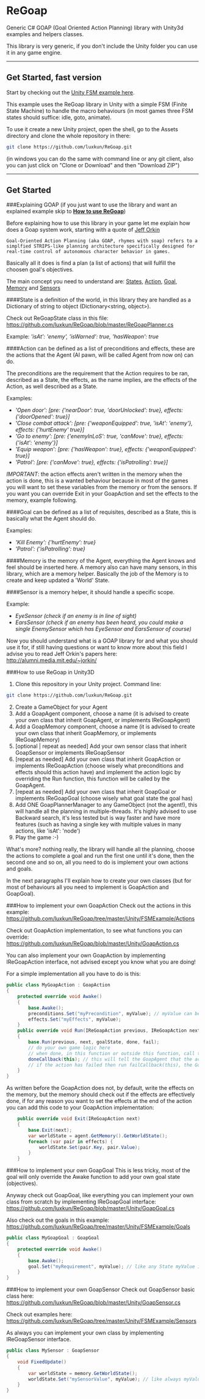 # ReGoap
Generic C# GOAP (Goal Oriented Action Planning) library with Unity3d examples and helpers classes.

This library is very generic, if you don't include the Unity folder you can use it in any game engine.

---

## Get Started, fast version
Start by checking out the [Unity FSM example here](https://github.com/luxkun/ReGoap/tree/master/Unity/FSMExample).

This example uses the ReGoap library in Unity with a simple FSM (Finite State Machine) to handle the macro behaviours (in most games three FSM states should suffice: idle, goto, animate).

To use it create a new Unity project, open the shell, go to the Assets directory and clone the whole repository in there:
```bash
git clone https://github.com/luxkun/ReGoap.git
```
(in windows you can do the same with command line or any git client, also you can just click on "Clone or Download" and then "Download ZIP")

---

## Get Started
###Explaining GOAP
(if you just want to use the library and want an explained example skip to **[How to use ReGoap](https://github.com/luxkun/ReGoap/blob/master/README.md#how-to-use-regoap-in-unity3d)**)

Before explaining how to use this library in your game let me explain how does a Goap system work, starting with a quote of [Jeff Orkin](http://alumni.media.mit.edu/~jorkin/goap.html)
```
Goal-Oriented Action Planning (aka GOAP, rhymes with soap) refers to a simplfied STRIPS-like planning architecture specifically designed for real-time control of autonomous character behavior in games.
```
Basically all it does is find a plan (a list of actions) that will fulfill the choosen goal's objectives.

The main concept you need to understand are: [States](https://github.com/luxkun/ReGoap/blob/master/README.md#state), [Action](https://github.com/luxkun/ReGoap/blob/master/README.md#action), [Goal](https://github.com/luxkun/ReGoap/blob/master/README.md#goal), [Memory](https://github.com/luxkun/ReGoap/blob/master/README.md#memory) and [Sensors](https://github.com/luxkun/ReGoap/blob/master/README.md#sensor)

####State
is a definition of the world, in this library they are handled as a Dictionary of string to object (Dictionary<string, object>).

Check out ReGoapState class in this file: https://github.com/luxkun/ReGoap/blob/master/ReGoapPlanner.cs

Example: *'isAt': 'enemy', 'isWarned': true, 'hasWeapon': true*


####Action
can be defined as a list of preconditions and effects, these are the actions that the Agent (AI pawn, will be called Agent from now on) can do.

The preconditions are the requirement that the Action requires to be ran, described as a State, the effects, as the name implies, are the effects of the Action, as well described as a State.

Examples: 

* *'Open door': [pre: {'nearDoor': true, 'doorUnlocked': true}, effects: {'doorOpened': true}]*
* *'Close combat attack': [pre: {'weaponEquipped': true, 'isAt': 'enemy'}, effects: {'hurtEnemy' true}]*
* *'Go to enemy': [pre: {'enemyInLoS': true, 'canMove': true}, effects: {'isAt': 'enemy'}]*
* *'Equip weapon': [pre: {'hasWeapon': true}, effects: {'weaponEquipped': true}]*
* *'Patrol': [pre: {'canMove': true}, effects: {'isPatrolling': true}]*

*IMPORTANT*: the action effects aren't written in the memory when the action is done, this is a wanted behaviour because in most of the games you will want to set these variables from the memory or from the sensors.
If you want you can override Exit in your GoapAction and set the effects to the memory, example following.


####Goal
can be defined as a list of requisites, described as a State, this is basically what the Agent should do.

Examples:

* *'Kill Enemy': {'hurtEnemy': true}*
* *'Patrol': {'isPatrolling': true}*


####Memory
is the memory of the Agent, everything the Agent knows and feel should be inserted here. A memory also can have many sensors, in this library, which are a memory helper. Basically the job of the Memory is to create and keep updated a 'World' State.

####Sensor
is a memory helper, it should handle a specific scope.

Example: 
* *EyeSensor (check if an enemy is in line of sight)*
* *EarsSensor (check if an enemy has been heard, you could make a single EnemySensor which has EyeSensor and EarsSensor of course)*


Now you should understand what is a GOAP library for and what you should use it for, if still having questions or want to know more about this field I advise you to read Jeff Orkin's papers here: http://alumni.media.mit.edu/~jorkin/

###How to use ReGoap in Unity3D
1. Clone this repository in your Unity project.
Command line:
```bash
git clone https://github.com/luxkun/ReGoap.git
```
2. Create a GameObject for your Agent
3. Add a GoapAgent component, choose a name (it is advised to create your own class that inherit GoapAgent, or implements IReGoapAgent)
4. Add a GoapMemory component, choose a name (it is advised to create your own class that inherit GoapMemory, or implements IReGoapMemory)
5. [optional | repeat as needed] Add your own sensor class that inherit GoapSensor or implements IReGoapSensor
6. [repeat as needed] Add your own class that inherit GoapAction or implements IReGoapAction (choose wisely what preconditions and effects should this action have) and implement the action logic by overriding the Run function, this function will be called by the GoapAgent.
7. [repeat as needed] Add your own class that inherit GoapGoal or implements IReGoapGoal (choose wisely what goal state the goal has)
8. Add ONE GoapPlannerManager to any GameObject (not the agent!), this will handle all the planning in multiple-threads. It's highly advised to use Backward search, it's less tested but is way faster and have more features (such as having a single key with multiple values in many actions, like 'isAt': 'node')
9. Play the game :-)

What's more? nothing really, the library will handle all the planning, choose the actions to complete a goal and run the first one until it's done, then the second one and so on, all you need to do is implement your own actions and goals.

In the next paragraphs I'll explain how to create your own classes (but for most of behaviours all you need to implement is GoapAction and GoapGoal).

###How to implement your own GoapAction
Check out the actions in this example: https://github.com/luxkun/ReGoap/tree/master/Unity/FSMExample/Actions

Check out GoapAction implementation, to see what functions you can override: https://github.com/luxkun/ReGoap/blob/master/Unity/GoapAction.cs

You can also implement your own GoapAction by implementing IReGoapAction interface, not advised except you know what you are doing!

For a simple implementation all you have to do is this:
```C#
public class MyGoapAction : GoapAction
{
    protected override void Awake()
    {
        base.Awake();
        preconditions.Set("myPrecondition", myValue); // myValue can be anything, it's an object internally
        effects.Set("myEffects", myValue);
    }
    public override void Run(IReGoapAction previous, IReGoapAction next, ReGoapState goalState, Action<IReGoapAction> done, Action<IReGoapAction> fail)
    {
        base.Run(previous, next, goalState, done, fail);
        // do your own game logic here
        // when done, in this function or outside this function, call the done or fail callback, automatically saved to doneCallback and failCallback by GoapAction
        doneCallback(this); // this will tell the GoapAgent that the action is succerfully done and go ahead in the action plan
        // if the action has failed then run failCallback(this), the GoapAgent will automatically invalidate the whole plan and ask the GoapPlannerManager to create a new plan
    }
}
```

As written before the GoapAction does not, by default, write the effects on the memory, but the memory should check out if the effects are effectively done, if for any reason you want to set the effects at the end of the action you can add this code to your GoapAction implementation:
```C#
    public override void Exit(IReGoapAction next)
    {
        base.Exit(next);
        var worldState = agent.GetMemory().GetWorldState();
        foreach (var pair in effects) {
            worldState.Set(pair.Key, pair.Value);
        }
    }
```

###How to implement your own GoapGoal
This is less tricky, most of the goal will only override the Awake function to add your own goal state (objectives).

Anyway check out GoapGoal, like everything you can implement your own class from scratch by implementing IReGoapGoal interface: https://github.com/luxkun/ReGoap/blob/master/Unity/GoapGoal.cs

Also check out the goals in this example: https://github.com/luxkun/ReGoap/tree/master/Unity/FSMExample/Goals

```C#
public class MyGoapGoal : GoapGoal
{
    protected override void Awake()
    {
        base.Awake();
        goal.Set("myRequirement", myValue); // like any State myValue is an object, so can be anything
    }
}
```

###How to implement your own GoapSensor
Check out GoapSensor basic class here: https://github.com/luxkun/ReGoap/blob/master/Unity/GoapSensor.cs

Check out examples here: https://github.com/luxkun/ReGoap/tree/master/Unity/FSMExample/Sensors

As always you can implement your own class by implementing IReGoapSensor interface.

```C#
public class MySensor : GoapSensor
{
    void FixedUpdate()
    {
        var worldState = memory.GetWorldState();
        worldState.Set("mySensorValue", myValue); // like always myValue can be anything... it's a GoapState :)
    }
}
```
